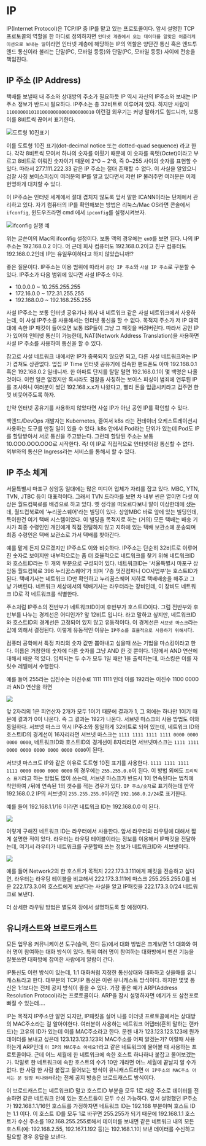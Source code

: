 # IP

IP(Internet Protocol)은 TCP/IP 중 IP를 맡고 있는 프로토콜이다. 앞서 설명한 TCP 프로토콜의 역할을 한 마디로 정의하자면 `인터넷 계층에서 오는 데이터를 알맞은 어플리케이션으로 보내는 일`이라면 인터넷 계층에 해당하는 IP의 역할은 양단간 통신 혹은 엔드투엔드 통신이라 불리는 단말(PC, 모바일 등등)와 단말(PC, 모바일 등등) 사이에 전송을 책임진다.

## IP 주소 (IP Address)

택배를 보낼때 내 주소와 상대방의 주소가 필요하듯 IP 역시 자신의 IP주소와 보내는 IP 주소 정보가 반드시 필요하다. IP주소는 총 32비트로 이루어져 있다. 하지만 사람이 `11000000101010000000000000000010` 이런걸 외우기는 커녕 말하기도 힘드니까, 보통 이를 8비트씩 끊어서 표기한다.

![도트형 10진표기](./img/ip_address.png)

이를 도트형 10진 표기(dot-decimal notice 또는 dotted-quad sequence) 라고 한다. 각각 8비트씩 모여서 하나의 숫자를 이뤘기 때문에 이 숫자를 옥텟(Octet)이라고 부르고 8비트로 이뤄진 숫자이기 때문에 2^0 ~ 2^8, 즉 0~255 사이의 숫자를 표현할 수 있다. 따라서 277.111.222.33 같은 IP 주소는 절대 존재할 수 없다. 이 사실을 알았으니 검찰 사칭 보이스피싱이 여러분의 IP를 알고 있다면서 저런 IP 불러주면 여러분은 이제 현명하게 대처할 수 있다.

이 IP주소는 인터넷 세계에서 절대 겹치지 않도록 앞서 말한 ICANN이라는 단체에서 관리하고 있다. 자기 컴퓨터의 IP를 확인해보는 방법은 리눅스/Mac OS라면 콘솔에서 `ifconfig`, 윈도우즈라면 cmd 에서 `ipconfig`를 실행시켜보자.

![ifconfig 실행 예](./img/example_ipconfig.png)

위는 글쓴이의 Mac의 ifconfig 설정이다. 보통 맥의 경우에는 `en0`를 보면 된다. 나의 IP주소는 192.168.0.2 이다. 어 근데 회사 컴퓨터도 192.168.0.2이고 친구 컴퓨터도 192.168.0.2인데 IP는 유일무이하다고 하지 않았습니까!?

좋은 질문이다. IP주소는 이용 범위에 따라서 `공인 IP 주소`와 `사설 IP 주소`로 구분할 수 있다. IP주소가 다음 범위에 있다면 사설 IP주소 이다.

- 10.0.0.0 ~ 10.255.255.255
- 172.16.0.0 ~ 172.31.255.255
- 192.168.0.0 ~ 192.168.255.255

사설 IP주소는 보통 인터넷 공유기나 회사 내 네트워크 같은 사설 네트워크에서 사용하는데, 이 사설 IP주소를 사용해서는 인터넷 통신을 할 수 없다. 목적지 주소가 저 IP 대역대에 속한 IP 패킷이 들어오면 보통 ISP들이 그냥 그 패킷을 버려버린다. 따라서 공인 IP가 있어야 인터넷 통신이 가능한데, NAT(Network Address Translation)을 사용하면 사설 IP 주소를 사용하여 통신을 할 수 있다.

참고로 사설 네트워크 내에서만 IP가 중복되지 않으면 되고, 다른 사설 네트워크와는 IP가 겹쳐도 상관없다. 옆집 IP Time 인터넷 공유기에 접속한 핸드폰도 아마 192.168.0.1 혹은 192.168.0.2 일테니까. 한 아파트 단지를 탈탈 털면 192.168.0.1이 몇 백명은 나올 것이다. 이런 일은 없겠지만 혹시라도 검찰을 사칭하는 보이스 피싱이 범죄에 연루된 IP를 조사하니 여러분이 썼던 192.168.x.x가 나왔다고, 빨리 돈을 입금시키라고 겁주면 한껏 비웃어주도록 하자.

만약 인터넷 공유기를 사용하지 않았다면 사설 IP가 아닌 공인 IP를 확인할 수 있다.

  백엔드/DevOps 개발자는 Kubernetes, 줄여서 k8s 라는 컨테이너 오케스트레이션시 사용하는 도구를 만질 일이 있을 수 있다. k8s 안에서 Pod라는 단위가 있는데 Pod도 IP를 할당받아서 서로 통신을 주고받는다. 그런데 할당된 주소는 보통 10.OOO.OOO.OOO로 시작한다. 즉! 이 IP로 직접적으로 인터넷이랑 통신할 수 없다. 외부와의 통신은 Ingress라는 서비스를 통해서 할 수 있다. 

## IP 주소 체계

서울특별시 마포구 상암동 일대에는 많은 미디어 업체가 자리를 잡고 있다. MBC, YTN, TVN, JTBC 등이 대표적이다. 그래서 TVN 드라마를 보면 차 내부 씬은 열이면 다섯 이상은 월드컵북로를 배경으로 하고 있다. 옛 생각을 떠오르다보니 말이 이상한데에 샜는데, 월드컵북로에 '누리꿈스퀘어'라는 빌딩이 있다. 상암MBC 바로 앞에 있는 빌딩인데, 특이한건 여기 택배 시스템이었다. 이 빌딩을 목적지로 하는 (거의) 모든 택배는 배송 기사가 최종 수령인인 개인에게 직접 전달하지 않고 지하에 있는 택배 보관소에 운송되며 최종 수령인은 택배 보관소로 가서 택배를 찾아간다.

예를 맡게 든지 모르겠지만 IP주소도 이와 비슷하다. IP주소는 단순히 32비트로 이루어진 숫자로 보이지만 내부적으로는 좀 더 효율적으로 네트워크를 찾기 위해 네트워크ID와 호스트ID라는 두 개의 부분으로 구성되어 있다. 네트워크ID는 '서울특별시 마포구 상암동 월드컵북로 396 누리꿈스퀘어'가 되며 '7층 멋진컴파니 OO사업부'는 호스트ID가 된다. 택배기사는 네트워크 ID만 확인하고 누리꿈스퀘어 지하로 택배배송을 해주고 그냥 가버린다. 네트워크 세상에서의 택배기사는 라우터라는 장비인데, 이 장비도 네트워크 ID로 각 네트워크를 식별한다.

주소처럼 IP주소의 전반부가 네트워크ID이며 후반부가 호스트ID이다. 그럼 전반부와 후반부를 나누는 경계선은 어디인가? 앞 12비트 입니다. 라고 말하고 싶지만, 네트워크ID와 호스트ID의 경계선은 고정되어 있지 않고 유동적이다. 이 경계선은 `서브넷 마스크`라는 값에 의해서 결정된다. 이렇게 유동적인 이유는 `IP주소를 효율적으로 사용하기 위해서`다.

컴퓨터 공학에서 특정 자리의 숫자 값만 뽑아내고 싶을때 쓰는 기법을 마스킹이라고 한다. 이름은 거창한데 숫자에 다른 숫자를 그냥 AND 한 것 뿐이다. 1장에서 AND 연산에 대해서 배운 적 있다. 입력되는 두 수가 모두 1일 때만 1을 출력하는데, 마스킹은 이를 자릿수 레벨에서 수행한다.

예를 들어 255라는 십진수는 이진수로 1111 1111 인데 이를 192라는 이진수 1100 0000과 AND 연산을 하면

![](./img/subnetmask1.jpg)

앞 2자리의 1은 피연산자 2개가 모두 1이기 때문에 결과가 1, 그 외에는 하나만 1이기 때문에 결과가 0이 나온다. 즉 그 결과는 192가 나온다. 서브넷 마스크의 사용 방법도 이와 동일하다. 서브넷 마스크 역시 IP주소와 동일하게 32비트로 되어 있는데, 네트워크 ID와 호스트ID의 경계선이 16자리라면 서브넷 마스크는 `1111 1111 1111 1111 0000 0000 0000 0000`, 네트워크ID와 호스트ID의 경계선이 8자리라면 서브넷마스크는 `1111 1111 0000 0000 0000 0000 0000 0000`이 된다.

서브넷 마스크도 IP와 같은 이유로 도트형 10진 표기를 사용한다. `1111 1111 1111 1111 0000 0000 0000 0000` 의 경우에는 `255.255.0.0`이 된다. 이 방법 외에도 `프리픽스 표기`라고 하는 방법도 많이 쓰는데, 서브넷 마스크가 반드시 1이 연속된다는 법칙에 착안하여 `/`뒤에 연속된 1의 갯수를 적는 경우가 있다. `IP 주소/숫자`로 표기하는데 만약 192.168.0.2 IP의 서브넷이 `255.255.255.0`이라면 `192.168.0.2/24`로 표기한다.

예를 들어 192.168.1.1/16 이라면 네트워크 ID는 192.168.0.0 이 된다.

![](./img/subnetmask2.jpg)

이렇게 구해진 네트워크 ID는 라우터에서 사용한다. 앞서 라우터와 라우팅에 대해서 짧게 설명한 적이 있다. 라우터는 라우팅 테이블이라는 정보를 이용해서 IP패킷을 전달하는데, 여기서 라우터가 네트워크를 구분할때 쓰는 정보가 네트워크ID와 서브넷이다.

![](./img/networkid.jpg)

예를 들어 Network2의 한 호스트가 목적지 222.173.3.111에게 패킷을 전송하고 싶다면, 라우터는 라우팅 테이블을 비교해서 222.173.3.111에 마스크 255.255.255.0를 씌운 222.173.3.0의 호스트에게 보낸다는 사실을 알고 IP패킷을 222.173.3.0/24 네트워크로 보낸다.

더 상세한 라우팅 방법은 별도의 장에서 설명하도록 할 예정이다.

## 유니캐스트와 브로드캐스트

모든 업무용 커뮤니케이션 도구(슬랙, 잔디 등)에서 대화 방법은 크게보면 1:1 대화와 여러 명이 참여하는 대화 방식이 있다. 특히 여러 명이 참여하는 대화방에서 멘션 기능을 잘못쓰면 대화방에 참여한 사람에게 알람이 간다. 

IP통신도 이런 방식이 있는데, 1:1 대화처럼 지정한 통신상대와 대화하고 싶을때를 유니캐스트라고 한다. 대부분의 TCP/IP 통신은 이런 유니캐스트 방식이다. 하지만 몇몇 통신은 1:1보다는 전체 공지 방식이 좋을 수 있다. 가장 좋은 예가 ARP(Address Resolution Protocol)라는 프로토콜이다. ARP을 잠시 설명하자면 얘기가 또 삼천포로 빠질 수 있는데.... 

IP는 목적지 IP주소만 알면 되지만, IP패킷을 실어 나를 이더넷 프로토콜에서는 상대방의 MAC주소라는 걸 알아야한다. 여러분이 사용하는 네트워크 어댑터(흔히 말하는 랜카드)는 고유의 ID가 있는데 이를 MAC주소라고 한다. 문젠 내가 123.123.123.123에 뭔가 데이터를 보내고 싶은데 123.123.123.123의 MAC주소를 어찌 알겠는가? 이럴때 사용하는게 ARP인데 `이 IP의 MAC주소 아세요?`라고 같은 네트워크에 물어볼 때 사용하는 프로토콜이다. 근데 어느 세월에 한 네트워크에 속한 호스트 하나하나 붙잡고 물어보겠는가. 막말로 한 네트워크에 속한 호스트의 수가 10만 개라면 어느 세월에 끝날지 알 수가 없다. 한 사람 한 사람 붙잡고 물어보는 방식이 유니캐스트라면 `이 IP주소의 MAC주소 아시는 분 당장 텨나와라`라는 전체 공지 방송은 브로드캐스트 방식이다.

이 브로드캐스트는 네트워크ID 말고 호스트ID 부분을 모두 1로 채운 주소로 데이터를 전송하면 같은 네트워크 안에 있는 호스트들이 모두 수신 가능하다. 앞서 설명했던 IP주소가 192.168.1.1/16인 호스트를 가정하자면 네트워크 ID는 192.168 부분이며 호스트 ID는 1.1 이다. 이 호스트 ID를 모두 1로 바꾸면 255.255가 되기 때문에 192.168.1.1 호스트가 수신 주소를 192.168.255.255로해서 데이터를 보내면 같은 네트워크 내의 모든 호스트(예: 192.168.2.55, 192.167.1.192 등)는 192.168.1.1이 보낸 데이터를 수신하고 필요할 경우 응답을 보낸다.